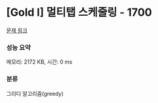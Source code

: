 # [Gold I] 멀티탭 스케줄링 - 1700 

[문제 링크](https://www.acmicpc.net/problem/1700) 

### 성능 요약

메모리: 2172 KB, 시간: 0 ms

### 분류

그리디 알고리즘(greedy)

